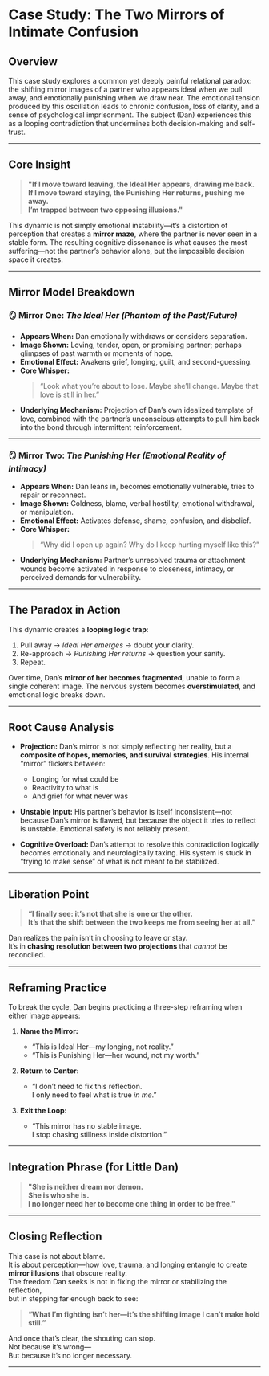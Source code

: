 # Case Study: The Two Mirrors of Intimate Confusion

## Overview

This case study explores a common yet deeply painful relational paradox: the shifting mirror images of a partner who appears ideal when we pull away, and emotionally punishing when we draw near. The emotional tension produced by this oscillation leads to chronic confusion, loss of clarity, and a sense of psychological imprisonment. The subject (Dan) experiences this as a looping contradiction that undermines both decision-making and self-trust.

---

## Core Insight

> **"If I move toward leaving, the Ideal Her appears, drawing me back.  
> If I move toward staying, the Punishing Her returns, pushing me away.  
> I’m trapped between two opposing illusions."**

This dynamic is not simply emotional instability—it’s a distortion of perception that creates a **mirror maze**, where the partner is never seen in a stable form. The resulting cognitive dissonance is what causes the most suffering—not the partner’s behavior alone, but the impossible decision space it creates.

---

## Mirror Model Breakdown

### 🪞 Mirror One: *The Ideal Her (Phantom of the Past/Future)*

- **Appears When:** Dan emotionally withdraws or considers separation.
- **Image Shown:** Loving, tender, open, or promising partner; perhaps glimpses of past warmth or moments of hope.
- **Emotional Effect:** Awakens grief, longing, guilt, and second-guessing.
- **Core Whisper:**  
  > “Look what you’re about to lose. Maybe she’ll change. Maybe that love is still in her.”
- **Underlying Mechanism:** Projection of Dan’s own idealized template of love, combined with the partner’s unconscious attempts to pull him back into the bond through intermittent reinforcement.

---

### 🪞 Mirror Two: *The Punishing Her (Emotional Reality of Intimacy)*

- **Appears When:** Dan leans in, becomes emotionally vulnerable, tries to repair or reconnect.
- **Image Shown:** Coldness, blame, verbal hostility, emotional withdrawal, or manipulation.
- **Emotional Effect:** Activates defense, shame, confusion, and disbelief.
- **Core Whisper:**  
  > “Why did I open up again? Why do I keep hurting myself like this?”
- **Underlying Mechanism:** Partner’s unresolved trauma or attachment wounds become activated in response to closeness, intimacy, or perceived demands for vulnerability.

---

## The Paradox in Action

This dynamic creates a **looping logic trap**:

1. Pull away → *Ideal Her emerges* → doubt your clarity.
2. Re-approach → *Punishing Her returns* → question your sanity.
3. Repeat.

Over time, Dan’s **mirror of her becomes fragmented**, unable to form a single coherent image. The nervous system becomes **overstimulated**, and emotional logic breaks down.

---

## Root Cause Analysis

- **Projection:** Dan’s mirror is not simply reflecting her reality, but a **composite of hopes, memories, and survival strategies**. His internal “mirror” flickers between:
  - Longing for what could be  
  - Reactivity to what is  
  - And grief for what never was

- **Unstable Input:** His partner’s behavior is itself inconsistent—not because Dan’s mirror is flawed, but because the object it tries to reflect is unstable. Emotional safety is not reliably present.

- **Cognitive Overload:** Dan’s attempt to resolve this contradiction logically becomes emotionally and neurologically taxing. His system is stuck in “trying to make sense” of what is not meant to be stabilized.

---

## Liberation Point

> **“I finally see: it’s not that she is one or the other.  
> It’s that the shift between the two keeps me from seeing her at all.”**

Dan realizes the pain isn’t in choosing to leave or stay.  
It’s in **chasing resolution between two projections** that *cannot* be reconciled.

---

## Reframing Practice

To break the cycle, Dan begins practicing a three-step reframing when either image appears:

1. **Name the Mirror:**  
   - “This is Ideal Her—my longing, not reality.”  
   - “This is Punishing Her—her wound, not my worth.”

2. **Return to Center:**  
   - “I don’t need to fix this reflection.  
     I only need to feel what is true *in me*.”

3. **Exit the Loop:**  
   - “This mirror has no stable image.  
     I stop chasing stillness inside distortion.”

---

## Integration Phrase (for Little Dan)

> **"She is neither dream nor demon.  
> She is who she is.  
> I no longer need her to become one thing in order to be free."**

---

## Closing Reflection

This case is not about blame.  
It is about perception—how love, trauma, and longing entangle to create **mirror illusions** that obscure reality.  
The freedom Dan seeks is not in fixing the mirror or stabilizing the reflection,  
but in stepping far enough back to see:

> **“What I’m fighting isn’t her—it’s the shifting image I can’t make hold still.”**

And once that’s clear, the shouting can stop.  
Not because it’s wrong—  
But because it’s no longer necessary.

---